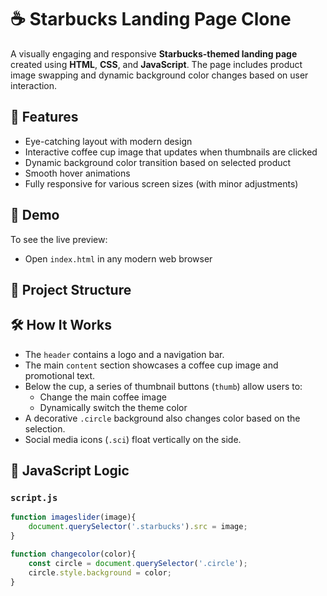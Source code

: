 # ☕ Starbucks Landing Page Clone

A visually engaging and responsive **Starbucks-themed landing page** created using **HTML**, **CSS**, and **JavaScript**. The page includes product image swapping and dynamic background color changes based on user interaction.

## 🌟 Features

- Eye-catching layout with modern design
- Interactive coffee cup image that updates when thumbnails are clicked
- Dynamic background color transition based on selected product
- Smooth hover animations
- Fully responsive for various screen sizes (with minor adjustments)

## 📸 Demo

To see the live preview:
- Open `index.html` in any modern web browser

## 📁 Project Structure


## 🛠️ How It Works

- The `header` contains a logo and a navigation bar.
- The main `content` section showcases a coffee cup image and promotional text.
- Below the cup, a series of thumbnail buttons (`thumb`) allow users to:
  - Change the main coffee image
  - Dynamically switch the theme color
- A decorative `.circle` background also changes color based on the selection.
- Social media icons (`.sci`) float vertically on the side.

## 🧠 JavaScript Logic

### `script.js`

```js
function imageslider(image){
    document.querySelector('.starbucks').src = image;
}

function changecolor(color){
    const circle = document.querySelector('.circle');
    circle.style.background = color;
}

